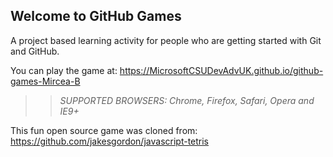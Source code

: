 ## Welcome to GitHub Games

A project based learning activity for people who are getting started with Git and GitHub.

You can play the game at: https://MicrosoftCSUDevAdvUK.github.io/github-games-Mircea-B

>> _*SUPPORTED BROWSERS*: Chrome, Firefox, Safari, Opera and IE9+_

This fun open source game was cloned from: https://github.com/jakesgordon/javascript-tetris
